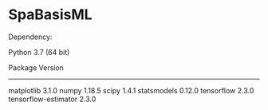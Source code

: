 # SpaBasisML

Dependency:

Python 3.7 (64 bit)

Package                Version
---------------------- --------------------
matplotlib             3.1.0
numpy                  1.18.5
scipy                  1.4.1
statsmodels            0.12.0
tensorflow             2.3.0
tensorflow-estimator   2.3.0
